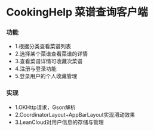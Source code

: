 # CookingHelp 菜谱查询客户端

### 功能
* 1.根据分类查看菜谱列表
* 2.选择某个菜谱查看菜谱的详情
* 3.查看菜谱详情可收藏次菜谱
* 4.注册与登录功能
* 5.登录用户的个人收藏管理

### 实现
* 1.OKHttp请求，Gson解析
* 2.CoordinatorLayout+AppBarLayout实现滑动效果
* 3.LeanCloud对用户信息的存储与管理
